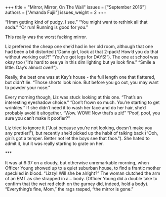 +++
title = "Mirror, Mirror, On The Wall"
issues = ["September 2016"]
authors = ["Amanda Fujii"]
issues_weight = 2
+++

“Hmm getting kind of pudgy, I see.” “You might want to rethink all that soda.” “Or run! Running is good for you.”

This really was the worst fucking mirror.

Liz preferred the cheap one she’d had in her old room, although that one had been a bit distorted (“Damn girl, look at that 2-pack! How’d you do that without working out?!” “You’ve got legs for DAYS!”). The one at school was okay too (“It’s hard to see ya in this dim lighting but ya look fine.” “Smile a little. Day’s almost over!”).

Really, the best one was at Kay’s house - the full length one that flattered, but didn’t lie. “Those shorts look nice. But before you go out, you may want to powder your nose.”

Every morning though, Liz was stuck looking at this one. “That’s an interesting eyeshadow choice.” “Don’t frown so much. You’re starting to get wrinkles.” If she didn’t need it to wash her face and do her hair, she’d probably avoid it altogether. “Wow. WOW! Now that’s a zit!” “Poof, poof, you sure you can’t make it poofier?”

Liz tried to ignore it (“Just because you’re not looking, doesn’t make you any prettier!”), but recently she’d picked up the habit of talking back (“Ooh, girl’s got a temper. Better not let the boys see that face."). She hated to admit it, but it was really starting to grate on her.

\*\*\*

It was at 6:37 on a cloudy, but otherwise unremarkable morning, when Officer Young showed up to a quiet suburban house, to find a frantic mother speckled in blood. “Lizzy! Will she be alright?” The woman clutched the arm of an EMT as she strapped in a... body. (Officer Young did a double take to confirm that the wet red cloth on the gurney did, indeed, hold a body). “Everything’s fine, Mom,” the rags rasped, “the mirror is gone.”
